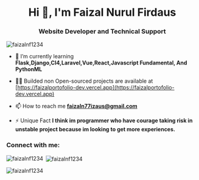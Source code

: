 <h1 align="center">Hi 👋, I'm Faizal Nurul Firdaus</h1>
<h3 align="center">Website Developer and Technical Support</h3>

<p align="left"><img src="https://komarev.com/ghpvc/?username=faizalnf1234&label=Profile%20views&color=0e75b6&style=flat" alt="faizalnf1234" /></p>

- 🌱 I’m currently learning **Flask,Django,CI4,Laravel,Vue,React,Javascript Fundamental, And PythonML**

- 👨‍💻 Builded non Open-sourced projects are available at [https://faizalportofolio-dev.vercel.app](https://faizalportofolio-dev.vercel.app)

- 📫 How to reach me **faizaln77izaus@gmail.com**

- ⚡ Unique Fact **I think im programmer who have courage taking risk in unstable project because im looking to get more experiences.**

<h3 align="left">Connect with me:</h3>
<p align="left">
</p>

<p><img align="left" src="https://github-readme-stats.vercel.app/api/top-langs?username=faizalnf1234&show_icons=true&locale=en&layout=compact" alt="faizalnf1234" /></p>

<p>&nbsp;<img align="center" src="https://github-readme-stats.vercel.app/api?username=faizalnf1234&show_icons=true&locale=en" alt="faizalnf1234" /></p>

<p><img align="center" src="https://github-readme-streak-stats.herokuapp.com/?user=faizalnf1234&" alt="faizalnf1234" /></p>
